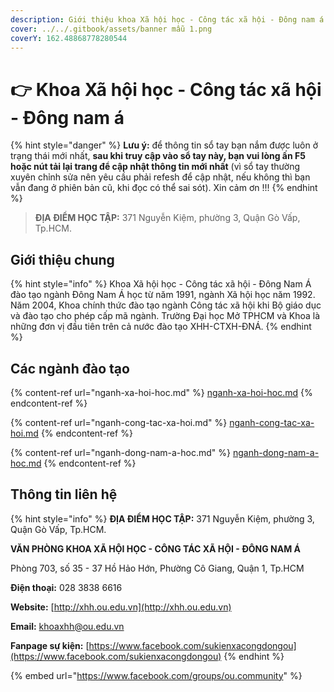 ```yaml
---
description: Giới thiệu khoa Xã hội học - Công tác xã hội - Đông nam á
cover: ../../.gitbook/assets/banner mẫu 1.png
coverY: 162.48868778280544
---
```


# 👉 Khoa Xã hội học - Công tác xã hội - Đông nam á

{% hint style="danger" %}
**Lưu ý:** để thông tin sổ tay bạn nắm được luôn ở trạng thái mới nhất, **sau khi truy cập vào sổ tay này, bạn vui lòng ấn F5 hoặc nút tải lại trang để cập nhật thông tin mới nhất** (vì sổ tay thường xuyên chỉnh sửa nên yêu cầu phải refesh để cập nhật, nếu không thì bạn vẫn đang ở phiên bản cũ, khi đọc có thể sai sót). Xin cảm ơn !!!
{% endhint %}

> **ĐỊA ĐIỂM HỌC TẬP:** 371 Nguyễn Kiệm, phường 3, Quận Gò Vấp, Tp.HCM.

## **Giới thiệu chung**

{% hint style="info" %}
Khoa Xã hội học - Công tác xã hội - Đông Nam Á đào tạo ngành Đông Nam Á học từ năm 1991, ngành Xã hội học năm 1992. Năm 2004, Khoa chính thức đào tạo ngành Công tác xã hội khi Bộ giáo dục và đào tạo cho phép cấp mã ngành. Trường Đại học Mở TPHCM và Khoa là những đơn vị đầu tiên trên cả nước đào tạo XHH-CTXH-ĐNÁ.
{% endhint %}

## Các ngành đào tạo

{% content-ref url="nganh-xa-hoi-hoc.md" %}
[nganh-xa-hoi-hoc.md](nganh-xa-hoi-hoc.md)
{% endcontent-ref %}

{% content-ref url="nganh-cong-tac-xa-hoi.md" %}
[nganh-cong-tac-xa-hoi.md](nganh-cong-tac-xa-hoi.md)
{% endcontent-ref %}

{% content-ref url="nganh-dong-nam-a-hoc.md" %}
[nganh-dong-nam-a-hoc.md](nganh-dong-nam-a-hoc.md)
{% endcontent-ref %}

## Thông tin liên hệ

{% hint style="info" %}
**ĐỊA ĐIỂM HỌC TẬP:** 371 Nguyễn Kiệm, phường 3, Quận Gò Vấp, Tp.HCM.

**VĂN PHÒNG KHOA XÃ HỘI HỌC - CÔNG TÁC XÃ HỘI - ĐÔNG NAM Á**

Phòng 703, số 35 - 37 Hồ Hảo Hớn, Phường Cô Giang, Quận 1, Tp.HCM

**Điện thoại:** 028 3838 6616

**Website:** [http://xhh.ou.edu.vn](http://xhh.ou.edu.vn)

**Email:** [khoaxhh@ou.edu.vn](mailto:khoaxhh@ou.edu.vn)

**Fanpage sự kiện:** [https://www.facebook.com/sukienxacongdongou](https://www.facebook.com/sukienxacongdongou)
{% endhint %}

{% embed url="https://www.facebook.com/groups/ou.community" %}
